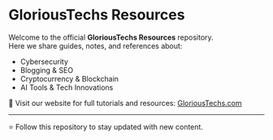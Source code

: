 # GloriousTechs Resources

Welcome to the official **GloriousTechs Resources** repository.  
Here we share guides, notes, and references about:

- Cybersecurity
- Blogging & SEO
- Cryptocurrency & Blockchain
- AI Tools & Tech Innovations

🔗 Visit our website for full tutorials and resources: [GloriousTechs.com](https://glorioustechs.com)

---

⭐ Follow this repository to stay updated with new content.
